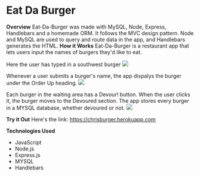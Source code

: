 # Eat Da Burger
**Overview**
Eat-Da-Burger was made with MySQL, Node, Express, Handlebars and a homemade ORM. It follows the MVC design pattern.  Node and MySQL are used to query and route data in the app, and Handlebars generates the HTML.
**How it Works**
Eat-Da-Burger is a restaurant app that lets users input the names of burgers they'd like to eat.

Here the user has typed in a southwest burger
![](public/assets/img/screenTwo)

Whenever a user submits a burger's name, the app dispalys the burger under the Order Up heading.
![](public/assets/img/screenThree)

Each burger in the waiting area has a Devour! button. When the user clicks it, the burger moves to the Devoured section. The app stores every burger in a MYSQL database, whether devoured or not.
![](public/assets/img/screenFour)

**Try it Out**
Here's the link:  https://chrisburger.herokuapp.com

**Technologies Used**
* JavaScript
* Node.js
* Express.js
* MYSQL
* Handlebars